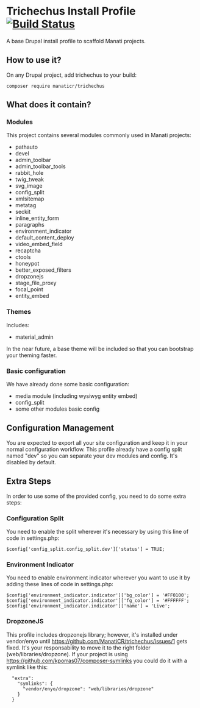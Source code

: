 # Trichechus Install Profile [![Build Status](https://travis-ci.org/ManatiCR/trichechus.svg?branch=8.x-1.x)](https://travis-ci.org/ManatiCR/trichechus)

A base Drupal install profile to scaffold Manati projects.

## How to use it?

On any Drupal project, add trichechus to your build:
```
composer require manaticr/trichechus
```

## What does it contain?

### Modules

This project contains several modules commonly used in Manati projects:

- pathauto
- devel
- admin_toolbar
- admin_toolbar_tools
- rabbit_hole
- twig_tweak
- svg_image
- config_split
- xmlsitemap
- metatag
- seckit
- inline_entity_form
- paragraphs
- environment_indicator
- default_content_deploy
- video_embed_field
- recaptcha
- ctools
- honeypot
- better_exposed_filters
- dropzonejs
- stage_file_proxy
- focal_point
- entity_embed

### Themes

Includes:

- material_admin

In the near future, a base theme will be included so that you can bootstrap your theming faster.

### Basic configuration

We have already done some basic configuration:

- media module (including wysiwyg entity embed)
- config_split
- some other modules basic config

## Configuration Management

You are expected to export all your site configuration and keep it in your normal configuration workflow.
This profile already have a config split named "dev" so you can separate your dev modules and config. It's disabled by default.

## Extra Steps

In order to use some of the provided config, you need to do some extra steps:
### Configuration Split

You need to enable the split wherever it's necessary by using this line of code in settings.php:
```
$config['config_split.config_split.dev']['status'] = TRUE;
```

### Environment Indicator

You need to enable environment indicator wherever you want to use it by adding these lines of code in settings.php:
```
$config['environment_indicator.indicator']['bg_color'] = '#FF0100';
$config['environment_indicator.indicator']['fg_color'] = '#FFFFFF';
$config['environment_indicator.indicator']['name'] = 'Live';
```

### DropzoneJS

This profile includes dropzonejs library; however, it's installed under vendor/enyo until https://github.com/ManatiCR/trichechus/issues/1 gets fixed. It's your responsability to move it to the right folder (web/libraries/dropzone). If your project is using https://github.com/kporras07/composer-symlinks you could do it with a symlink like this:
```
  "extra":
    "symlinks": {
      "vendor/enyo/dropzone": "web/libraries/dropzone"
    }
  }
```
